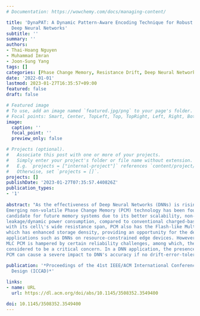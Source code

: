 ```yaml
---
# Documentation: https://wowchemy.com/docs/managing-content/

title: 'DynaPAT: A Dynamic Pattern-Aware Encoding Technique for Robust MLC PCM-Based
  Deep Neural Networks'
subtitle: ''
summary: ''
authors:
- Thai-Hoang Nguyen
- Muhammad Imran
- Joon-Sung Yang
tags: []
categories: [Phase Change Memory, Resistance Drift, Deep Neural Network]
date: '2022-01-01'
lastmod: 2023-01-27T16:35:57+09:00
featured: false
draft: false

# Featured image
# To use, add an image named `featured.jpg/png` to your page's folder.
# Focal points: Smart, Center, TopLeft, Top, TopRight, Left, Right, BottomLeft, Bottom, BottomRight.
image:
  caption: ''
  focal_point: ''
  preview_only: false

# Projects (optional).
#   Associate this post with one or more of your projects.
#   Simply enter your project's folder or file name without extension.
#   E.g. `projects = ["internal-project"]` references `content/project/deep-learning/index.md`.
#   Otherwise, set `projects = []`.
projects: []
publishDate: '2023-01-27T07:35:57.440826Z'
publication_types:
- '1'
 
abstract: "As the effectiveness of Deep Neural Networks (DNNs) is rising over time, so is the need for highly scalable and efficient hardware architectures to capitalize this effectiveness in many practical applications.
Emerging non-volatile Phase Change Memory (PCM) technology has been found to be a promising
candidate for future memory systems due to its better scalability, non-volatility and low
leakage/dynamic power consumption, compared to conventional charged-based memories. Additionally,
with its cell\'s wide resistance span, PCM also has the Flash-like Multi-Level Cell (MLC) capability,
which has enhanced storage density, providing an opportunity for the deployment of data-intensive
applications such as DNNs on resource-constrained edge devices. However, the practical deployment of
MLC PCM is hampered by certain reliability challenges, among which, the resistance drift is
considered to be a critical concern. In a DNN application, the presence of resistance drift in MLC
PCM can cause a severe impact to DNN's accuracy if no drift-error-tolerance technique is utilized. This paper proposes DynaPAT, a low-cost and effective pattern-aware encoding technique to enhance the drift-error-tolerance of MLC PCM-based Deep Neural Networks. DynaPAT has been constructed on the insight into DNN's vulnerability against different data pattern switching. Based on this insight, DynaPAT efficiently maps the most-frequent data pattern in DNN's parameters to the least-drift-prone level of the MLC PCM, thus significantly enhancing the robustness of the system against drift errors. Various experiments on different DNN models and configurations demonstrate the effectiveness of DynaPAT. The experimental results indicate that DynaPAT can achieve up to 500× enhancement in the drift-errors-tolerance capability over the baseline MLC PCM based DNN while requiring only a negligible hardware overhead (below 1% storage overhead). Being orthogonal, DynaPAT can be integrated with existing drift-tolerance schemes for even higher gains in reliability"

publication: '*Proceedings of the 41st IEEE/ACM International Conference on Computer-Aided
  Design (ICCAD)*'
  
links:
- name: URL
  url: https://dl.acm.org/doi/abs/10.1145/3508352.3549400

doi: 10.1145/3508352.3549400
---
```

